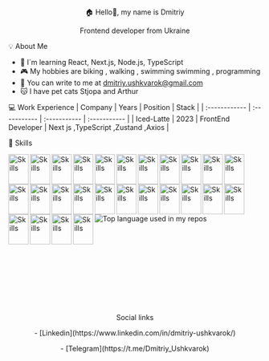 
<p align="center">🏠 Hello👋, my name is Dmitriy</p>
<p align="center"> Frontend developer from Ukraine



💡 About Me

- 📖 I`m learning React, Next.js, Node.js, TypeScript
- 🎮 My hobbies are biking , walking , swimming swimming , programming
- 💌 You can write to me at dmitriy.ushkvarok@gmail.com
- 😽 I have pet cats Stjopa and Arthur

 💻 Work Experience
| Company | Years | Position | Stack |
| :------------ | :----------- | :----------- | :----------- |
| Iced-Latte | 2023 | FrontEnd Developer | Next js ,TypeScript ,Zustand ,Axios |

🔨 Skills
 
<img src="https://cdn.jsdelivr.net/gh/devicons/devicon/icons/html5/html5-original.svg" alt="Skills" align="left" width="40" height="60"/>  
<img src="https://cdn.jsdelivr.net/gh/devicons/devicon/icons/css3/css3-original.svg" alt="Skills" align="left" width="40" height="60"/>  
<img src="https://cdn.jsdelivr.net/gh/devicons/devicon/icons/sass/sass-original.svg" alt="Skills" align="left" width="40" height="60"/>  
<img src="[https://cdn.jsdelivr.net/gh/devicons/devicon/icons/tailwindcss/tailwindcss-plain.svg](https://img.shields.io/badge/tailwindcss-%2338B2AC.svg?style=flat-square&logo=tailwind-css&logoColor=white)" alt="Skills" align="left" width="40" height="60"/>  
<img src="https://cdn.jsdelivr.net/gh/devicons/devicon/icons/javascript/javascript-original.svg" alt="Skills" align="left" width="40" height="60"/>  
<img src="https://cdn.jsdelivr.net/gh/devicons/devicon/icons/typescript/typescript-original.svg" alt="Skills" align="left" width="40" height="60"/>  
<img src="https://cdn.jsdelivr.net/gh/devicons/devicon/icons/react/react-original.svg" alt="Skills" align="left" width="40" height="60"/>  
<img src="https://cdn.jsdelivr.net/gh/devicons/devicon/icons/redux/redux-original.svg" alt="Skills" align="left" width="40" height="60"/>  
<img src="https://cdn.jsdelivr.net/gh/devicons/devicon/icons/nextjs/nextjs-original.svg" alt="Skills" align="left" width="40" height="60"/>  
<img src="https://cdn.jsdelivr.net/gh/devicons/devicon/icons/webpack/webpack-original.svg" alt="Skills" align="left" width="40" height="60"/>  
<img src="https://cdn.jsdelivr.net/gh/devicons/devicon/icons/babel/babel-original.svg" alt="Skills" align="left" width="40" height="60"/>  
<img src="https://cdn.jsdelivr.net/gh/devicons/devicon/icons/nodejs/nodejs-original.svg" alt="Skills" align="left" width="40" height="60"/>  
<img src="https://cdn.jsdelivr.net/gh/devicons/devicon/icons/express/express-original.svg" alt="Skills" align="left" width="40" height="60"/>  
<img src="https://cdn.jsdelivr.net/gh/devicons/devicon/icons/firebase/firebase-plain.svg" alt="Skills" align="left" width="40" height="60"/>  
<img src="https://cdn.jsdelivr.net/gh/devicons/devicon/icons/mongodb/mongodb-original.svg" alt="Skills" align="left" width="40" height="60"/>  
<img src="https://cdn.jsdelivr.net/gh/devicons/devicon/icons/jest/jest-plain.svg" alt="Skills" align="left" width="40" height="60"/>  
<img src="https://cdn.jsdelivr.net/gh/devicons/devicon/icons/xcode/xcode-original.svg" alt="Skills" align="left" width="40" height="60"/>  
<img src="https://cdn.jsdelivr.net/gh/devicons/devicon/icons/photoshop/photoshop-plain.svg" alt="Skills" align="left" width="40" height="60"/>  
<img src="https://cdn.jsdelivr.net/gh/devicons/devicon/icons/figma/figma-original.svg" alt="Skills" align="left" width="40" height="60"/>  
<img src="https://cdn.jsdelivr.net/gh/devicons/devicon/icons/slack/slack-original.svg" alt="Skills" align="left" width="40" height="60"/>  
<img src="https://cdn.jsdelivr.net/gh/devicons/devicon/icons/vscode/vscode-original.svg" alt="Skills" align="left" width="40" height="60"/>  
<img src="https://cdn.jsdelivr.net/gh/devicons/devicon/icons/git/git-original.svg" alt="Skills" align="left" width="40" height="60"/>  
<img src="https://cdn.jsdelivr.net/gh/devicons/devicon/icons/github/github-original.svg" alt="Skills" align="left" width="40" height="60"/>  
<img src="https://cdn.jsdelivr.net/gh/devicons/devicon/icons/gitlab/gitlab-original.svg" alt="Skills" align="left" width="40" height="60"/>  
<img src="https://cdn.jsdelivr.net/gh/devicons/devicon/icons/trello/trello-plain.svg" alt="Skills" align="left" width="40" height="60"/>  
<img src="https://cdn.jsdelivr.net/gh/devicons/devicon/icons/jira/jira-original.svg" alt="Skills" align="left" width="40" height="60"/> 

<br><br><br><br><br><br>

<img src="https://github-readme-stats.vercel.app/api/top-langs/?username=DmitriyUshkvarok&layout=compact&hide_title=1&title_color=ffffff&text_color=c9cacc&icon_color=2bbc8a&bg_color=1d1f21&card_width=500" alt="Top language used in my repos" align="left"/>

<br><br><br><br><br><br><br><br><br><br><br>

 <p align="center"> Social links
 <p align="center">- [Linkedin](https://www.linkedin.com/in/dmitriy-ushkvarok/)
 <p align="center">- [Telegram](https://t.me/Dmitriy_Ushkvarok)

